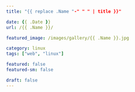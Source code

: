 ```yaml
---
title: "{{ replace .Name "-" " " | title }}"

date: {{ .Date }}
url: /{{ .Name }}/

featured_image: /images/gallery/{{ .Name }}.jpg

category: linux
tags: ["web", "linux"]

featured: false
featured-sm: false

draft: false
---
```

